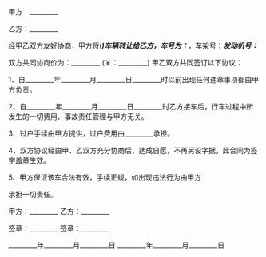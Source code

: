 
 


甲方：_________


乙方：_________


经甲乙双方友好协商，甲方将(_________)车辆转让给乙方，车号为：_________，车架号：_________发动机号：_________


双方共同协商价为：_________ (￥：_________) 甲乙双方共同签订以下协议：


1、自_________年_________月_________日_________时以前出现任何违章事项都由甲方负责。


2、自_________年_________月_________日_________时乙方接车后，行车过程中所发生的一切费用、事故责任管理与甲方无关。


3、过户手续由甲方提供，过户费用由_________承担。


4、双方协议经由甲、乙双方充分协商后，达成自愿，不再另设字据，此合同为签字盖章生效。


5、甲方保证该车合法有效，手续正规，如出现违法行为由甲方


承担一切责任。


甲方：_________ 乙方：_________


签章：_________ 签章：_________


_________年_________月_________日   _________年_________月_________日
 


 

 
 
 
 
 
  


  
 

  


  


  
 
 
 
 

